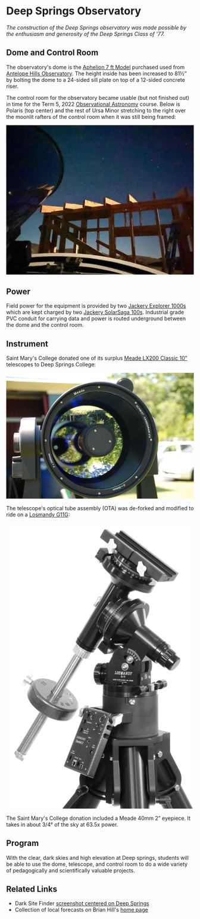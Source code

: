 # Deep Springs Observatory

*The construction of the Deep Springs observatory was made possible by the enthusiasm and generosity of the Deep Springs Class of '77.*

## Dome and Control Room

The observatory's dome is the [Aphelion 7 ft Model](https://www.apheliondomes.com/products.html) purchased used from [Antelope Hills Observatory](http://www.antelopehillsobservatory.org). The height inside has been increased to 81&frac12;&rdquo; by bolting the dome to a 24-sided sill plate on top of a 12-sided concrete riser.

The control room for the observatory became usable (but not finished out) in time for the Term 5, 2022 [Observational Astronomy](./observational-astronomy) course. Below is Polaris (top center) and the rest of Ursa Minor stretching to the right over the moonlit rafters of the control room when it was still being framed:

![Control Room Framing Begun](./photos/UrsaMinorOverRaftersFromDome.jpeg)

## Power

Field power for the equipment is provided by two [Jackery Explorer 1000s](https://www.jackery.com/products/explorer-1000-portable-power-station) which are kept charged by two [Jackery SolarSaga 100s](https://www.jackery.com/products/solarsaga-100w-solar-panel). Industrial grade PVC conduit for carrying data and power is routed underground between the dome and the control room.

## Instrument

Saint Mary's College donated one of its surplus [Meade LX200 Classic 10&rdquo;](./resources/LX200_Classic_Manual.pdf) telescopes to Deep Springs College:

![Meade LX200 Classic 10](./photos/MeadeLX200EMC.jpg)

The telescope's optical tube assembly (OTA) was de-forked and modified to ride on a [Losmandy G11G](http://www.losmandy.com/g-11.html):

![Losmandy G11G](./photos/LosmandyG11G.jpg)

The Saint Mary's College donation included a Meade 40mm 2&rdquo; eyepiece. It takes in about 3/4&deg; of the sky at 63.5x power.

## Program

With the clear, dark skies and high elevation at Deep springs, students will be able to use the dome, telescope, and control room to do a wide variety of pedagogically and scientifically valuable projects.

## Related Links

* Dark Site Finder [screenshot centered on Deep Springs](./resources/DarkSiteFinderDeepSprings.png)
* Collection of local forecasts on Brian Hill's [home page](../index.html#weather-forecasts)
